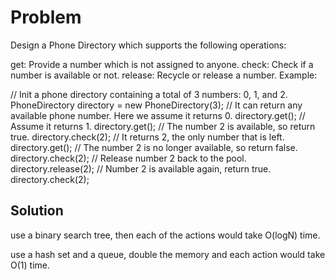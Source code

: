 Problem
===
Design a Phone Directory which supports the following operations:

get: Provide a number which is not assigned to anyone.
check: Check if a number is available or not.
release: Recycle or release a number.
Example:

// Init a phone directory containing a total of 3 numbers: 0, 1, and 2.
PhoneDirectory directory = new PhoneDirectory(3);
// It can return any available phone number. Here we assume it returns 0.
directory.get();
// Assume it returns 1.
directory.get();
// The number 2 is available, so return true.
directory.check(2);
// It returns 2, the only number that is left.
directory.get();
// The number 2 is no longer available, so return false.
directory.check(2);
// Release number 2 back to the pool.
directory.release(2);
// Number 2 is available again, return true.
directory.check(2);


Solution
---

use a binary search tree, then each of the actions would take O(logN) time.

use a hash set and a queue, double the memory and each action would take O(1) time.
